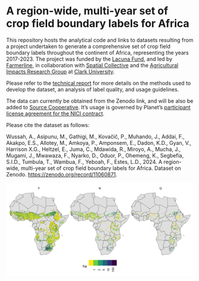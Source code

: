 # A region-wide, multi-year set of crop field boundary labels for Africa


This repository hosts the analytical code and links to datasets
resulting from a project undertaken to generate a comprehensive set of
crop field boundary labels throughout the continent of Africa,
representing the years 2017-2023. The project was funded by the [Lacuna
Fund](https://lacunafund.org/), and led by
[Farmerline](https://farmerline.co/), in collaboration with [Spatial
Collective](https://spatialcollective.com/) and the [Agricultural
Impacts Research Group](agroimpacts.info) at [Clark
University](https://www.clarku.edu/departments/geography/).

Please refer to the [technical
report](notebooks/report/technical-report.pdf) for more details on the
methods used to develop the dataset, an analysis of label quality, and
usage guidelines.

The data can currently be obtained from the Zenodo link, and will be
also be added to [Source Cooperative](https://source.coop/). It’s usage
is governed by Planet’s [participant license agreement for the NICI
contract](https://assets.planet.com/docs/Planet_ParticipantLicenseAgreement_NICFI.pdf).

Please cite the dataset as follows:

Wussah, A., Asipunu, M., Gathigi, M., Kovačič, P., Muhando, J., Addai,
F., Akakpo, E.S., Allotey, M., Amkoya, P., Amponsem, E., Dadon, K.D.,
Gyan, V., Harrison X.G., Heltzel, E., Juma, C., Mdawida, R., Miroyo, A.,
Mucha, J., Mugami, J., Mwawaza, F., Nyarko, D., Oduor, P., Ohemeng, K.,
Segbefia, S.I.D., Tumbula, T., Wambua, F., Yeboah, F., Estes, L.D.,
2024. A region-wide, multi-year set of crop field boundary labels for
Africa. Dataset on Zenodo. <https://zenodo.org/record/11060871>.

![](notebooks/report/images/fig-fldareamap-1.png)
